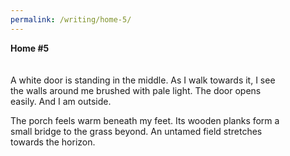 ```yaml
---
permalink: /writing/home-5/
---
```

**Home #5**  
<br/><br/>
A white door is standing in the middle. As I walk towards it, I see  
the walls around me brushed with pale light. The door opens  
easily. And I am outside.  
  
The porch feels warm beneath my feet. Its wooden planks form a  
small bridge to the grass beyond. An untamed field stretches  
towards the horizon.  